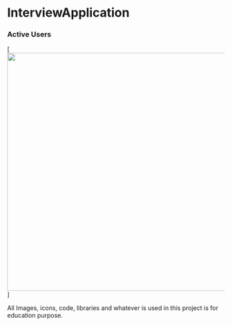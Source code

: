 # InterviewApplication
### Active Users
[<img src="https://user-images.githubusercontent.com/31673628/73138754-6bd7c000-4034-11ea-8463-ed315690e097.png" width="700" height="550">]<br/>

All Images, icons, code, libraries and whatever is used in this project is for education purpose.
